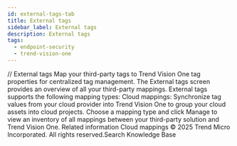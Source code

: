 ```yaml
---
id: external-tags-tab
title: External tags
sidebar_label: External tags
description: External tags
tags:
  - endpoint-security
  - trend-vision-one
---
```


/*<![CDATA[*/ $('#title').html($('meta[name=map-description]').attr('content')); /*]]>*/ External tags Map your third-party tags to Trend Vision One tag properties for centralized tag management. The External tags screen provides an overview of all your third-party mappings. External tags supports the following mapping types: Cloud mappings: Synchronize tag values from your cloud provider into Trend Vision One to group your cloud assets into cloud projects. Choose a mapping type and click Manage to view an inventory of all mappings between your third-party solution and Trend Vision One. Related information Cloud mappings © 2025 Trend Micro Incorporated. All rights reserved.Search Knowledge Base